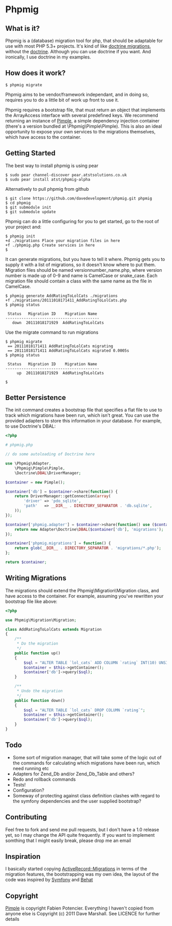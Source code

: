 Phpmig
======

What is it?
-----------

Phpmig is a (database) migration tool for php, that should be adaptable for use with most PHP 5.3+ projects. It's kind of like [doctrine migrations][doctrinemigrations], without the [doctrine][doctrine]. Although you can use doctrine if you want. And ironically, I use doctrine in my examples.

How does it work?
-----------------

    $ phpmig migrate

Phpmig aims to be vendor/framework independant, and in doing so, requires you to do a little bit of work up front to use it.

Phpmig requires a bootstrap file, that must return an object that implements the ArrayAccess interface with several predefined keys. We recommend returning an instance of [Pimple][pimple], a simple dependency injection container (there's a version bundled at \Phpmig\Pimple\Pimple). This is also an ideal opportunity to expose your own services to the migrations themselves, which have access to the container. 

Getting Started
---------------

The best way to install phpmig is using pear

    $ sudo pear channel-discover pear.atstsolutions.co.uk
    $ sudo pear install atst/phpmig-alpha

Alternatively to pull phpmig from github 

    $ git clone https://github.com/davedevelopment/phpmig.git phpmig
    $ cd phpmig
    $ git submodule init
    $ git submodule update

Phpmig can do a little configuring for you to get started, go to the root of your project and:

    $ phpmig init
    +d ./migrations Place your migration files in here
    +f ./phpmig.php Create services in here
    $ 

It can generate migrations, but you have to tell it where. Phpmig gets you to supply it with a list of migrations, so it doesn't know where to put them.  Migration files should be named versionnumber_name.php, where version number is made up of 0-9 and name is CamelCase or snake\_case. Each migration file should contain a class with the same name as the file in CamelCase.

    $ phpmig generate AddRatingToLolCats ./migrations
    +f ./migrations/20111018171411_AddRatingToLolCats.php
    $ phpmig status

     Status   Migration ID    Migration Name 
    -----------------------------------------
       down  20111018171929  AddRatingToLolCats


Use the migrate command to run migrations

    $ phpmig migrate
     == 20111018171411 AddRatingToLolCats migrating
     == 20111018171411 AddRatingToLolCats migrated 0.0005s
    $ phpmig status

     Status   Migration ID    Migration Name 
    -----------------------------------------
         up  20111018171929  AddRatingToLolCats

    $

Better Persistence
------------------

The init command creates a bootstrap file that specifies a flat file to use to
track which migrations have been run, which isn't great. You can use the
provided adapters to store this information in your database. For example, to
use Doctrine's DBAL:

``` php
<?php

# phpmig.php

// do some autoloading of Doctrine here

use \Phpmig\Adapter,
    \Phpmig\Pimple\Pimple,
    \Doctrine\DBAL\DriverManager;

$container = new Pimple();

$container['db'] = $container->share(function() {
    return DriverManager::getConnection(array(
        'driver' => 'pdo_sqlite',
        'path'   => __DIR__ . DIRECTORY_SEPARATOR . 'db.sqlite',
    ));
});

$container['phpmig.adapter'] = $container->share(function() use ($container) {
    return new Adapter\Doctrine\DBAL($container['db'], 'migrations');
});

$container['phpmig.migrations'] = function() {
    return glob(__DIR__ . DIRECTORY_SEPARATOR . 'migrations/*.php');
};

return $container;   
```

Writing Migrations
------------------

The migrations should extend the Phpmig\Migration\Migration class, and have
access to the container. For example, assuming you've rewritten your bootstrap
file like above:

``` php
<?php

use Phpmig\Migration\Migration;

class AddRatingToLolCats extends Migration
{
    /**
     * Do the migration
     */
    public function up()
    {
        $sql = "ALTER TABLE `lol_cats` ADD COLUMN `rating` INT(10) UNSIGNED NULL";
        $container = $this->getContainer(); 
        $container['db']->query($sql);
    }

    /**
     * Undo the migration
     */
    public function down()
    {
        $sql = "ALTER TABLE `lol_cats` DROP COLUMN `rating`";
        $container = $this->getContainer(); 
        $container['db']->query($sql);
    }
}
```

Todo
----

* Some sort of migration manager, that will take some of the logic out of the commands for calculating which migrations have been run, which need running etc
* Adapters for Zend\_Db and/or Zend\_Db\_Table and others?
* Redo and rollback commands
* Tests!
* Configuration? 
* Someway of protecting against class definition clashes with regard to the symfony dependencies and the user supplied bootstrap?

Contributing
------------

Feel free to fork and send me pull requests, but I don't have a 1.0 release yet, so I may change the API quite frequently. If you want to implement somthing that I might easily break, please drop me an email

Inspiration
-----------

I basically started copying [ActiveRecord::Migrations][activerecordmigrations] in terms of the migration features, the bootstrapping was my own idea, the layout of the code was inspired by [Symfony][symfony] and [Behat][behat]

Copyright
---------

[Pimple][pimple] is copyright Fabien Potencier. Everything I haven't copied from anyone else is Copyright (c) 2011 Dave Marshall. See LICENCE for further details


[pimple]:https://github.com/fabpot/Pimple
[doctrinemigrations]:https://github.com/doctrine/migrations
[doctrine]:https://github.com/doctrine
[behat]:http://behat.org/
[symfony]:http://symfony.com/
[activerecordmigrations]:http://api.rubyonrails.org/classes/ActiveRecord/Migration.html
